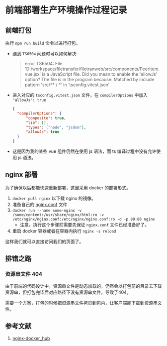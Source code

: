 # 前端部署生产环境操作过程记录

## 前端打包

执行 `npm run build` 命令以进行打包。

- 遇到 `TS6504` 问题时可以如何解决:
  > error TS6504: File 'D:/workspace/filetransfer/filetranweb/src/components/PeerItem.vue.jsx' is a JavaScript file. Did you mean to enable the 'allowJs' option? The file is in the program because:
  Matched by include pattern 'src/** / *' in 'tsconfig.vitest.json'

- 进入对应的 `tsconfig.vitest.json` 文件，在 `compilerOptions` 中加入 `"allowJs": true`
  ```json 
  {
    "compilerOptions": {
        "composite": true,
        "lib": [],
        "types": ["node", "jsdom"],
        "allowJs": true 
    } 
  }
  ```
- 这是因为我的某些 vue 组件仍然在使用 js 语法，而 ts 编译过程中没有允许使用 js 语法。

## nginx 部署

为了确保以后都能快速重新部署，这里采用 docker 的部署形式。

1. `docker pull nginx` 以下载 nginx 的镜像。
2. 准备自己的 [nginx.conf](nginx.conf) 文件
3. `docker run --name some-nginx -v /some/content:/usr/share/nginx/html:ro -v /etc/nginx/nginx.conf:/etc/nginx/nginx.conf:ro -d -p 80:80 nginx`
    - 注意，执行这个步骤前需要先保证 `nginx.conf` 文件已经准备好了。
4. 重启 docker 容器或者在容器内执行 `nginx -s reload`

这样我们就可以直接访问我们的页面了。

## 排错之路

### 资源串文件 404
由于前端的代码设计中，资源串文件是动态加载的，仍然会以打包前的目录去下载资源串，但打包完毕后对应路径下没有资源串文件，导致了404。

需要一个方案，打包的时候把资源串文件拷贝到包内，让客户端能下载到资源串文件。



## 参考文献

1. [nginx-docker_hub](https://hub.docker.com/_/nginx)